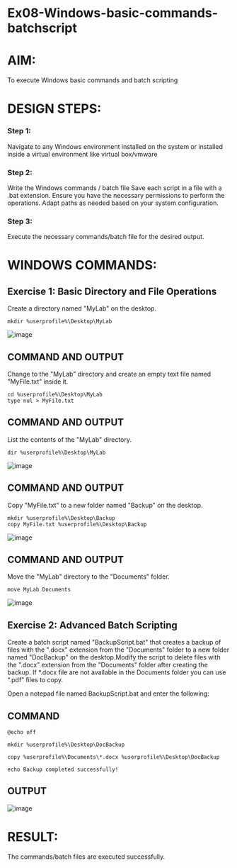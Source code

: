 # Ex08-Windows-basic-commands-batchscript

# AIM:
To execute Windows basic commands and batch scripting

# DESIGN STEPS:

### Step 1:

Navigate to any Windows environment installed on the system or installed inside a virtual environment like virtual box/vmware 

### Step 2:

Write the Windows commands / batch file
Save each script in a file with a .bat extension.
Ensure you have the necessary permissions to perform the operations.
Adapt paths as needed based on your system configuration.
### Step 3:

Execute the necessary commands/batch file for the desired output. 




# WINDOWS COMMANDS:
## Exercise 1: Basic Directory and File Operations
Create a directory named "MyLab" on the desktop.
```
mkdir %userprofile%\Desktop\MyLab
```

![image](https://github.com/user-attachments/assets/b90b44da-d014-4e87-9497-70369505687e)


## COMMAND AND OUTPUT

Change to the "MyLab" directory and create an empty text file named "MyFile.txt" inside it.
```
cd %userprofile%\Desktop\MyLab
type nul > MyFile.txt
```


## COMMAND AND OUTPUT

List the contents of the "MyLab" directory.
```
dir %userprofile%\Desktop\MyLab
```
![image](https://github.com/user-attachments/assets/f8b14e97-065d-497c-86e9-30a0b5fa443e)


## COMMAND AND OUTPUT

Copy "MyFile.txt" to a new folder named "Backup" on the desktop.
```
mkdir %userprofile%\Desktop\Backup
copy MyFile.txt %userprofile%\Desktop\Backup
```
![image](https://github.com/user-attachments/assets/2a57880c-f2ea-4286-9405-b22cb1b87ff5)

## COMMAND AND OUTPUT

Move the "MyLab" directory to the "Documents" folder.
```
move MyLab Documents
```
![image](https://github.com/user-attachments/assets/9aaeb38f-33e7-4a24-b226-dd4cb924045c)



## Exercise 2: Advanced Batch Scripting

Create a batch script named "BackupScript.bat" that creates a backup of files with the ".docx" extension from the "Documents" folder to a new folder named "DocBackup" on the desktop.Modify the script to delete files with the ".docx" extension from the "Documents" folder after creating the backup. If *.docx file are not available in the Documents folder you can use “.pdf” files to copy.

Open a notepad file named BackupScript.bat and enter the following:

## COMMAND
```
@echo off

mkdir %userprofile%\Desktop\DocBackup

copy %userprofile%\Documents\*.docx %userprofile%\Desktop\DocBackup

echo Backup completed successfully!

```





## OUTPUT

![image](https://github.com/user-attachments/assets/8398cd51-0f5e-4544-aab3-ce1e91067bb4)




# RESULT:
The commands/batch files are executed successfully.

